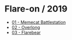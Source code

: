 # Flare-on / 2019

- [01 - Memecat Battlestation](01%20-%20Memecat%20Battlestation/Solution%20-%201%20-%20Memecat%20Battlestation.md)
- [02 - Overlong](02%20-%20Overlong/Solution%20-%202%20-%20Overlong.md)
- [03 - Flarebear](03%20-%20Flarebear/Solution%20-%203%20-%20Flarebear.md)
